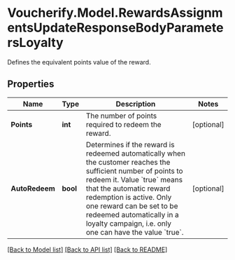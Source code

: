 # Voucherify.Model.RewardsAssignmentsUpdateResponseBodyParametersLoyalty
Defines the equivalent points value of the reward.

## Properties

Name | Type | Description | Notes
------------ | ------------- | ------------- | -------------
**Points** | **int** | The number of points required to redeem the reward. | [optional] 
**AutoRedeem** | **bool** | Determines if the reward is redeemed automatically when the customer reaches the sufficient number of points to redeem it. Value &#x60;true&#x60; means that the automatic reward redemption is active. Only one reward can be set to be redeemed automatically in a loyalty campaign, i.e. only one can have the value &#x60;true&#x60;. | [optional] 

[[Back to Model list]](../../README.md#documentation-for-models) [[Back to API list]](../../README.md#documentation-for-api-endpoints) [[Back to README]](../../README.md)

